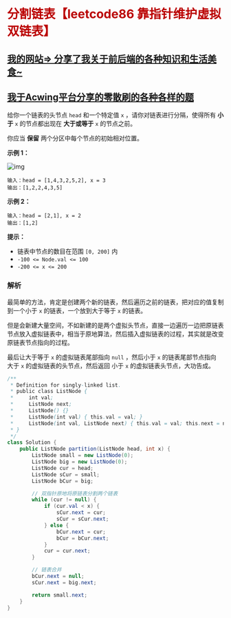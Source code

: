 # <font color="bb000">分割链表【leetcode86 靠指针维护虚拟双链表】</font>

## [我的网站=> 分享了我关于前后端的各种知识和生活美食~](https://www.fanxy.cloud)

## [我于Acwing平台分享的零散刷的各种各样的题](https://www.acwing.com/blog/content/33005/) 

给你一个链表的头节点 `head` 和一个特定值 `x` ，请你对链表进行分隔，使得所有 **小于** `x` 的节点都出现在 **大于或等于** `x` 的节点之前。

你应当 **保留** 两个分区中每个节点的初始相对位置。

 

**示例 1：**

![img](https://assets.leetcode.com/uploads/2021/01/04/partition.jpg)

```
输入：head = [1,4,3,2,5,2], x = 3
输出：[1,2,2,4,3,5]
```

**示例 2：**

```
输入：head = [2,1], x = 2
输出：[1,2]
```

 

**提示：**

- 链表中节点的数目在范围 `[0, 200]` 内
- `-100 <= Node.val <= 100`
- `-200 <= x <= 200`



### 解析

最简单的方法，肯定是创建两个新的链表，然后遍历之前的链表，把对应的值复制到一个小于 `x` 的链表，一个放到大于等于 `x` 的链表。

但是会新建大量空间，不如新建的是两个虚拟头节点，直接一边遍历一边把原链表节点放入虚拟链表中，相当于原地算法，然后插入虚拟链表的过程，其实就是改变原链表节点指向的过程。

最后让大于等于 `x` 的虚拟链表尾部指向 `null` ，然后小于 `x` 的链表尾部节点指向 大于 `x` 的虚拟链表的头节点，然后返回 小于 `x` 的虚拟链表头节点，大功告成。



```java
/**
 * Definition for singly-linked list.
 * public class ListNode {
 *     int val;
 *     ListNode next;
 *     ListNode() {}
 *     ListNode(int val) { this.val = val; }
 *     ListNode(int val, ListNode next) { this.val = val; this.next = next; }
 * }
 */
class Solution {
    public ListNode partition(ListNode head, int x) {
        ListNode small = new ListNode(0);
        ListNode big = new ListNode(0);
        ListNode cur = head;
        ListNode sCur = small;
        ListNode bCur = big;

        // 双指针原地将原链表分割两个链表
        while (cur != null) {
            if (cur.val < x) {
                sCur.next = cur;
                sCur = sCur.next;
            } else {
                bCur.next = cur;
                bCur = bCur.next;
            }
            cur = cur.next;
        }

        // 链表合并
        bCur.next = null;
        sCur.next = big.next;

        return small.next;
    }
}
```

